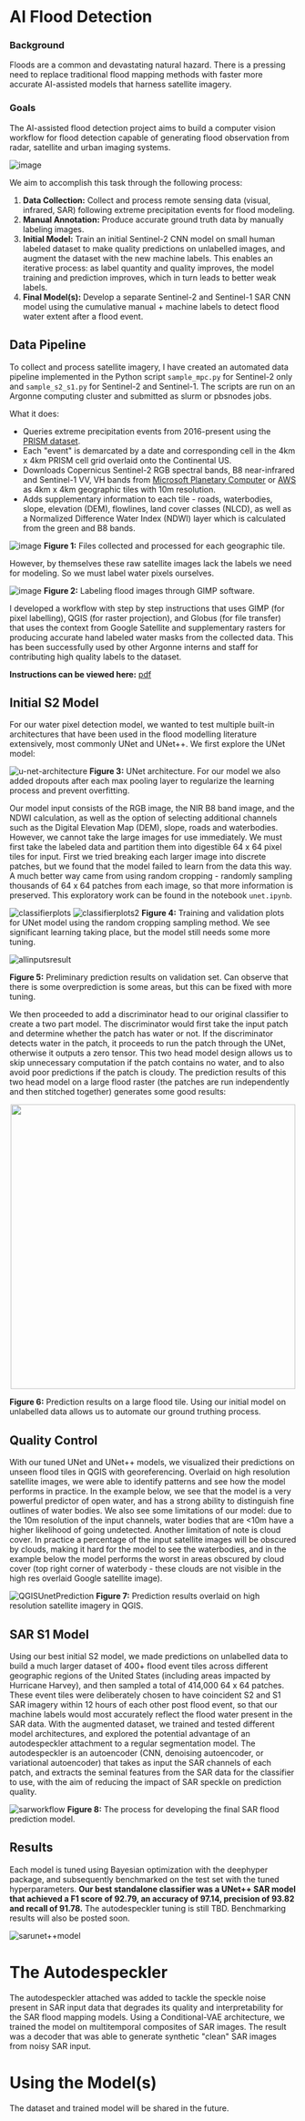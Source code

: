 # AI Flood Detection
### Background
Floods are a common and devastating natural hazard. There is a pressing need to replace traditional flood mapping methods with faster more accurate AI-assisted models that harness satellite imagery.

### Goals
The AI-assisted flood detection project aims to build a computer vision workflow for flood detection capable of generating flood observation from radar, satellite and urban imaging systems.

![image](https://github.com/davdma/floodmaps/assets/42689743/0685799c-7ab7-4640-9ae4-759b797dd13f)

We aim to accomplish this task through the following process:
1. **Data Collection:** Collect and process remote sensing data (visual, infrared, SAR) following extreme precipitation events for flood modeling.
2. **Manual Annotation:** Produce accurate ground truth data by manually labeling images.
3. **Initial Model:** Train an initial Sentinel-2 CNN model on small human labeled dataset to make quality predictions on unlabelled images, and augment the dataset with the new machine labels. This enables an iterative process: as label quantity and quality improves, the model training and prediction improves, which in turn leads to better weak labels.
4. **Final Model(s):** Develop a separate Sentinel-2 and Sentinel-1 SAR CNN model using the cumulative manual + machine labels to detect flood water extent after a flood event.

## Data Pipeline
To collect and process satellite imagery, I have created an automated data pipeline implemented in the Python script `sample_mpc.py` for Sentinel-2 only and `sample_s2_s1.py` for Sentinel-2 and Sentinel-1. The scripts are run on an Argonne computing cluster and submitted as slurm or pbsnodes jobs.

What it does:
* Queries extreme precipitation events from 2016-present using the [PRISM dataset](https://prism.oregonstate.edu/).
* Each "event" is demarcated by a date and corresponding cell in the 4km x 4km PRISM cell grid overlaid onto the Continental US.
* Downloads Copernicus Sentinel-2 RGB spectral bands, B8 near-infrared and Sentinel-1 VV, VH bands from [Microsoft Planetary Computer](https://planetarycomputer.microsoft.com/dataset/sentinel-2-l2a) or [AWS](https://registry.opendata.aws/sentinel-2/) as 4km x 4km geographic tiles with 10m resolution.
* Adds supplementary information to each tile - roads, waterbodies, slope, elevation (DEM), flowlines, land cover classes (NLCD), as well as a Normalized Difference Water Index (NDWI) layer which is calculated from the green and B8 bands.

![image](https://github.com/davdma/floodmaps/assets/42689743/05168f81-c560-456e-9df3-87530d4b1def)
**Figure 1:** Files collected and processed for each geographic tile.

However, by themselves these raw satellite images lack the labels we need for modeling. So we must label water pixels ourselves.

![image](https://github.com/davdma/floodmaps/assets/42689743/91799a7d-6fa8-4c04-b3c5-9f1a565b8e59)
**Figure 2:** Labeling flood images through GIMP software.

I developed a workflow with step by step instructions that uses GIMP (for pixel labelling), QGIS (for raster projection), and Globus (for file transfer) that uses the context from Google Satellite and supplementary rasters for producing accurate hand labeled water masks from the collected data. This has been successfully used by other Argonne interns and staff for contributing high quality labels to the dataset.

**Instructions can be viewed here:** [pdf](https://1drv.ms/b/c/1ded958179f3d5ad/EXI5Xlbf-j1Ik1BebYOHmMIBvSyrxDlMZ0A57EPvR7XTFg)

## Initial S2 Model
For our water pixel detection model, we wanted to test multiple built-in architectures that have been used in the flood modelling literature extensively, most commonly UNet and UNet++. We first explore the UNet model:

![u-net-architecture](https://github.com/davdma/floodmaps/assets/42689743/d91c7627-52f4-4849-b5dc-86c2cc975c0d)
**Figure 3:** UNet architecture. For our model we also added dropouts after each max pooling layer to regularize the learning process and prevent overfitting.

Our model input consists of the RGB image, the NIR B8 band image, and the NDWI calculation, as well as the option of selecting additional channels such as the Digital Elevation Map (DEM), slope, roads and waterbodies. However, we cannot take the large images for use immediately. We must first take the labeled data and partition them into digestible 64 x 64 pixel tiles for input. First we tried breaking each larger image into discrete patches, but we found that the model failed to learn from the data this way. A much better way came from using random cropping - randomly sampling thousands of 64 x 64 patches from each image, so that more information is preserved. This exploratory work can be found in the notebook `unet.ipynb`.

![classifierplots](https://github.com/davdma/floodmaps/assets/42689743/4fc0b400-cc8b-491e-a817-251994e22d73)
![classifierplots2](https://github.com/davdma/floodmaps/assets/42689743/e92a5ca8-4264-40a6-9eb8-bc44be7c9e31)
**Figure 4:** Training and validation plots for UNet model using the random cropping sampling method. We see significant learning taking place, but the model still needs some more tuning.

![allinputsresult](https://github.com/davdma/floodmaps/assets/42689743/d6259f20-82fa-4cfd-ba4b-37f429cf1b85)

**Figure 5:** Preliminary prediction results on validation set. Can observe that there is some overprediction is some areas, but this can be fixed with more tuning.

We then proceeded to add a discriminator head to our original classifier to create a two part model. The discriminator would first take the input patch and determine whether the patch has water or not. If the discriminator detects water in the patch, it proceeds to run the patch through the UNet, otherwise it outputs a zero tensor. This two head model design allows us to skip unnecessary computation if the patch contains no water, and to also avoid poor predictions if the patch is cloudy. The prediction results of this two head model on a large flood raster (the patches are run independently and then stitched together) generates some good results:

<p align="center">
  <img src="https://github.com/davdma/floodmaps/assets/42689743/78d029d1-2f32-4991-b62f-c5d6d6ca0167" height="500">
<p align="center">

**Figure 6:** Prediction results on a large flood tile. Using our initial model on unlabelled data allows us to automate our ground truthing process.

## Quality Control

With our tuned UNet and UNet++ models, we visualized their predictions on unseen flood tiles in QGIS with georeferencing. Overlaid on high resolution satellite images, we were able to identify patterns and see how the model performs in practice. In the example below, we see that the model is a very powerful predictor of open water, and has a strong ability to distinguish fine outlines of water bodies. We also see some limitations of our model: due to the 10m resolution of the input channels, water bodies that are <10m have a higher likelihood of going undetected. Another limitation of note is cloud cover. In practice a percentage of the input satellite images will be obscured by clouds, making it hard for the model to see the waterbodies, and in the example below the model performs the worst in areas obscured by cloud cover (top right corner of waterbody - these clouds are not visible in the high res overlaid Google satellite image). 

![QGISUnetPrediction](https://github.com/davdma/floodmaps/assets/42689743/07f27d36-138f-4365-ab8f-b846c7204ce3)
**Figure 7:** Prediction results overlaid on high resolution satellite imagery in QGIS.

## SAR S1 Model

Using our best initial S2 model, we made predictions on unlabelled data to build a much larger dataset of 400+ flood event tiles across different geographic regions of the United States (including areas impacted by Hurricane Harvey), and then sampled a total of 414,000 64 x 64 patches. These event tiles were deliberately chosen to have coincident S2 and S1 SAR imagery within 12 hours of each other post flood event, so that our machine labels would most accurately reflect the flood water present in the SAR data. With the augmented dataset, we trained and tested different model architectures, and explored the potential advantage of an autodespeckler attachment to a regular segmentation model. The autodespeckler is an autoencoder (CNN, denoising autoencoder, or variational autoencoder) that takes as input the SAR channels of each patch, and extracts the seminal features from the SAR data for the classifier to use, with the aim of reducing the impact of SAR speckle on prediction quality.

![sarworkflow](https://github.com/davdma/floodmaps/assets/42689743/2fdf3016-cc61-4e41-8118-bc3bf460ffa7)
**Figure 8:** The process for developing the final SAR flood prediction model.

## Results

Each model is tuned using Bayesian optimization with the deephyper package, and subsequently benchmarked on the test set with the tuned hyperparameters.
**Our best standalone classifier was a UNet++ SAR model that achieved a F1 score of 92.79, an accuracy of 97.14, precision of 93.82 and recall of 91.78.** The autodespeckler tuning is still TBD. Benchmarking results will also be posted soon.

![sarunet++model](https://github.com/davdma/floodmaps/assets/42689743/6e279d68-4597-4755-914c-532ca61d7206)

# The Autodespeckler

The autodespeckler attached was added to tackle the speckle noise present in SAR input data that degrades its quality and interpretability for the SAR flood mapping models. Using a Conditional-VAE architecture, we trained the model on multitemporal composites of SAR images. The result was a decoder that was able to generate synthetic "clean" SAR images from noisy SAR input.

# Using the Model(s)

The dataset and trained model will be shared in the future.






